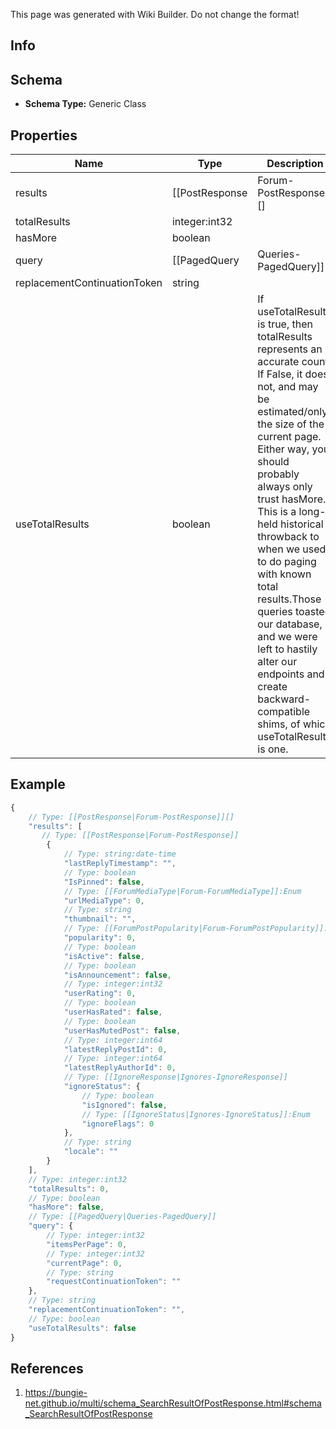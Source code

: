 <span class="wiki-builder">This page was generated with Wiki Builder. Do not change the format!</span>

## Info

## Schema
* **Schema Type:** Generic Class

## Properties
Name | Type | Description
---- | ---- | -----------
results | [[PostResponse|Forum-PostResponse]][] | 
totalResults | integer:int32 | 
hasMore | boolean | 
query | [[PagedQuery|Queries-PagedQuery]] | 
replacementContinuationToken | string | 
useTotalResults | boolean | If useTotalResults is true, then totalResults represents an accurate count. If False, it does not, and may be estimated/only the size of the current page. Either way, you should probably always only trust hasMore. This is a long-held historical throwback to when we used to do paging with known total results.Those queries toasted our database, and we were left to hastily alter our endpoints and create backward-compatible shims, of which useTotalResults is one.

## Example
```javascript
{
    // Type: [[PostResponse|Forum-PostResponse]][]
    "results": [
       // Type: [[PostResponse|Forum-PostResponse]]
        {
            // Type: string:date-time
            "lastReplyTimestamp": "",
            // Type: boolean
            "IsPinned": false,
            // Type: [[ForumMediaType|Forum-ForumMediaType]]:Enum
            "urlMediaType": 0,
            // Type: string
            "thumbnail": "",
            // Type: [[ForumPostPopularity|Forum-ForumPostPopularity]]:Enum
            "popularity": 0,
            // Type: boolean
            "isActive": false,
            // Type: boolean
            "isAnnouncement": false,
            // Type: integer:int32
            "userRating": 0,
            // Type: boolean
            "userHasRated": false,
            // Type: boolean
            "userHasMutedPost": false,
            // Type: integer:int64
            "latestReplyPostId": 0,
            // Type: integer:int64
            "latestReplyAuthorId": 0,
            // Type: [[IgnoreResponse|Ignores-IgnoreResponse]]
            "ignoreStatus": {
                // Type: boolean
                "isIgnored": false,
                // Type: [[IgnoreStatus|Ignores-IgnoreStatus]]:Enum
                "ignoreFlags": 0
            },
            // Type: string
            "locale": ""
        }
    ],
    // Type: integer:int32
    "totalResults": 0,
    // Type: boolean
    "hasMore": false,
    // Type: [[PagedQuery|Queries-PagedQuery]]
    "query": {
        // Type: integer:int32
        "itemsPerPage": 0,
        // Type: integer:int32
        "currentPage": 0,
        // Type: string
        "requestContinuationToken": ""
    },
    // Type: string
    "replacementContinuationToken": "",
    // Type: boolean
    "useTotalResults": false
}

```

## References
1. https://bungie-net.github.io/multi/schema_SearchResultOfPostResponse.html#schema_SearchResultOfPostResponse
